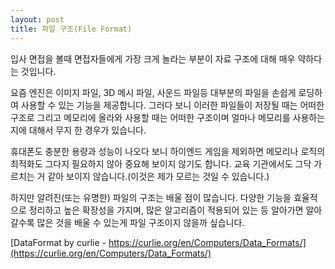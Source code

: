 ```yaml
---
layout: post
title: 파일 구조(File Format)
---
```


입사 면접을 볼때 면접자들에게 가장 크게 놀라는 부분이 자료 구조에 대해 매우 약하다는 것입니다. 

요즘 엔진은 이미지 파일, 3D 메시 파일, 사운드 파일등 대부분의 파일을 손쉽게 로딩하여 사용할 수 있는 기능을 제공합니다. 그러다 보니 이러한 파일들이 저장될 때는 어떠한 구조로 그리고 메모리에 올라와 사용할 때는 어떠한 구조이며 얼마나 메모리를 사용하는지에 대해서 무지 한 경우가 있습니다.

휴대폰도 충분한 용량과 성능이 나오다 보니 하이엔드 게임을 제외하면 메모리나 로직의 최적화도 그다지 필요하지 않아 중요해 보이지 않기도 합니다. 교육 기관에서도 그닥 가르치는 거 같아 보이지 않습니다.(이것은 제가 모르는 것일 수 있습니다.)

하지만 알려진(또는 유명한) 파일의 구조는 배울 점이 많습니다. 다양한 기능을 효율적으로 정리하고 높은 확장성을 가지며, 많은 알고리즘이 적용되어 있는 등 알아가면 알아 갈수록 많은 것을 배울 수 있는게 파일 구조이지 않을까 싶습니다.

[DataFormat by curlie - https://curlie.org/en/Computers/Data_Formats/](https://curlie.org/en/Computers/Data_Formats/)
